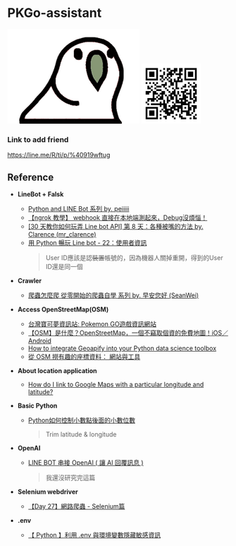 ﻿# PKGo-assistant
![image](https://github.com/1y1c0c8/PKGo-assistant/blob/main/src/parrot.gif)
![image](https://github.com/1y1c0c8/PKGo-assistant/blob/main/src/RR_QRcode.png)


### Link to add friend
https://line.me/R/ti/p/%40919wftug

## Reference
- **LineBot + Falsk**
    - [Python and LINE Bot 系列 by. peiiiii](https://ithelp.ithome.com.tw/m/users/20151448/ironman/5396)
    - [【ngrok 教學】 webhook 直接在本地端測起來，Debug沒煩惱！](https://learn.markteaching.com/ngrok-webhook/)
    - [[30 天教你如何玩弄 Line bot API] 第 8 天：各種被嘴的方法 by. Clarence (mr_clarence)](https://ithelp.ithome.com.tw/articles/10219503)
    - [用 Python 暢玩 Line bot - 22：使用者資訊](https://ithelp.ithome.com.tw/articles/10282156)
        > User ID應該是認~~裝置~~帳號的，因為機器人關掉重開，得到的User ID還是同一個
- **Crawler**
    - [爬蟲怎麼爬 從零開始的爬蟲自學 系列 by. 早安您好 (SeanWei)](https://ithelp.ithome.com.tw/users/20140149/ironman/4278)
- **Access OpenStreetMap(OSM)**
    - [台灣寶可夢資訊站: Pokemon GO遊戲資訊網站](https://twpkinfo.com/ipoke.aspx)
    - [【OSM】是什麼？OpenStreetMap，一個不竊取個資的免費地圖！iOS／Android](https://kikinote.net/161141)
    - [How to integrate Geoapify into your Python data science toolbox](https://www.geoapify.com/integrate-geoapify-python-data-science-toolbox)
    - [從 OSM 撈有趣的座標資料： 網站與工具](https://newtoypia.blogspot.com/2015/05/overpass-api.html)

- **About location application**
    - [How do I link to Google Maps with a particular longitude and latitude?](https://stackoverflow.com/questions/1801732/how-do-i-link-to-google-maps-with-a-particular-longitude-and-latitude)
- **Basic Python**
    - [Python如何控制小數點後面的小數位數](https://www.796t.com/content/1549397542.html)
        > Trim latitude & longitude
- **OpenAI**
    - [LINE BOT 串接 OpenAI ( 讓 AI 回覆訊息 )](https://steam.oxxostudio.tw/category/python/example/line-bot-openai-1.html#a2)
        > 我還沒研究完這篇
- **Selenium webdriver**
    - [【Day 27】網路爬蟲 - Selenium篇](https://ithelp.ithome.com.tw/articles/10307735)
- **.env**
    - [【 Python 】利用 .env 與環境變數隱藏敏感資訊](https://learningsky.io/python-use-environmental-variables-to-hide-sensitive-information/)